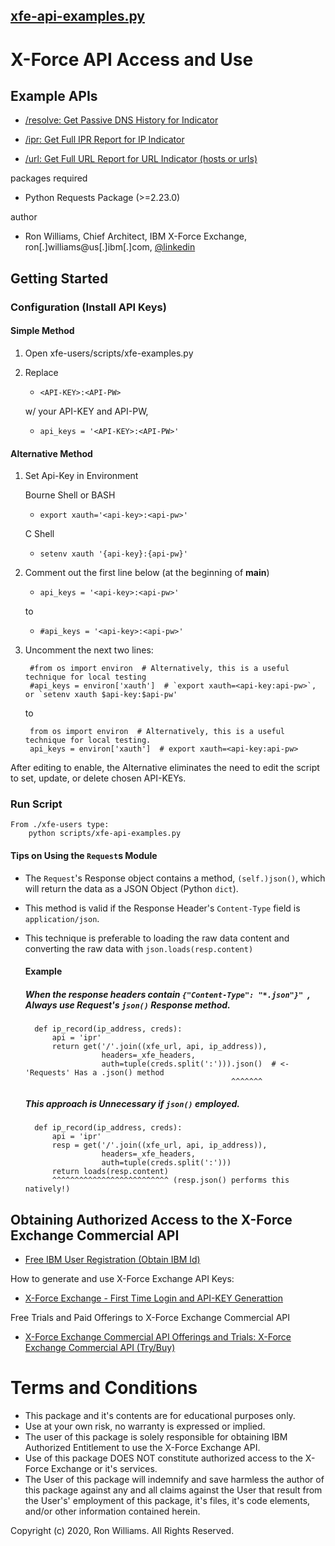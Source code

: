 [xfe-api-examples.py](https://github.com/beckerwilliams/xfe-users)
---------------------
X-Force API Access and Use
===================================================

Example APIs
-------------------------------------
- [/resolve:  Get Passive DNS History for Indicator](https://api.xforce.ibmcloud.com/doc/#!/DNS/get_resolve_input)

- [/ipr:      Get Full IPR Report for IP Indicator](https://api.xforce.ibmcloud.com/doc/#!/IP_Reputation/get_ipr_ip)

- [/url:      Get Full URL Report for URL Indicator (hosts or urls)](https://github.com/beckerwilliams/xfe-users)

packages required

- Python Requests Package (>=2.23.0)

author

- Ron Williams, Chief Architect, IBM X-Force Exchange,
ron[.]williams@us[.]ibm[.]com, 
[@linkedin](https://www.linkedin.com/in/rbwilliams)

Getting Started
---------------

### Configuration (Install API Keys)

#### Simple Method

1. Open xfe-users/scripts/xfe-examples.py
2. Replace 
    - `<API-KEY>:<API-PW>`
    
    w/ your API-KEY and API-PW, 
    
    - `api_keys = '<API-KEY>:<API-PW>'`
       
#### Alternative Method
    
1. Set Api-Key in Environment

    Bourne Shell or BASH
    - `export xauth='<api-key>:<api-pw>'`
    
    C Shell
    - `setenv xauth '{api-key}:{api-pw}'`
   
2. Comment out the first line below (at the beginning of __main__)

    - `api_keys = '<api-key>:<api-pw>'` 
    
    to    
     
    - `#api_keys = '<api-key>:<api-pw>'`

3. Uncomment the next two lines:
    
        #from os import environ  # Alternatively, this is a useful technique for local testing
        #api_keys = environ['xauth']  # `export xauth=<api-key:api-pw>`, or `setenv xauth $api-key:$api-pw'
    
    to
    
        from os import environ  # Alternatively, this is a useful technique for local testing.
        api_keys = environ['xauth']  # export xauth=<api-key:api-pw> 

        
After editing to enable, the Alternative eliminates the need to edit the script to set, update, or delete chosen API-KEYs.

### Run Script
    From ./xfe-users type:
        python scripts/xfe-api-examples.py
            
#### Tips on Using the `Request`s Module

- The `Request`'s Response object contains a method, `(self.)json()`, which will return the data as a JSON Object
(Python `dict`). 

- This method is valid if the Response Header's `Content-Type` field is `application/json`.

- This technique is preferable to loading the raw data content and converting the raw data with `json.loads(resp.content)`

    #### Example

    ##### When the response headers contain `{"Content-Type": "*.json"}" `,  Always use Request's `json()` Response method.
        
        def ip_record(ip_address, creds):
            api = 'ipr'
            return get('/'.join((xfe_url, api, ip_address)),
                       headers=_xfe_headers,
                       auth=tuple(creds.split(':'))).json()  # <- 'Requests' Has a .json() method
                                                    ^^^^^^^

    ##### This approach is Unnecessary if `json()` employed.
    
        def ip_record(ip_address, creds):
            api = 'ipr'
            resp = get('/'.join((xfe_url, api, ip_address)),
                       headers=_xfe_headers,
                       auth=tuple(creds.split(':')))
            return loads(resp.content)
            ^^^^^^^^^^^^^^^^^^^^^^^^^^ (resp.json() performs this natively!)                      

Obtaining Authorized Access to the X-Force Exchange Commercial API
------------------------------------------------------------------
- [Free IBM User Registration (Obtain IBM Id)](https://www.ibm.com/account/reg/us-en/signup?formid=urx-30243)
    
How to generate and use X-Force Exchange API Keys:
  - [X-Force Exchange - First Time Login and API-KEY Generattion](https://www.youtube.com/watch?v=3ZtYl4t5asc)
    
Free Trials and Paid Offerings to X-Force Exchange Commercial API    
  - [X-Force Exchange Commercial API Offerings and Trials: X-Force Exchange Commercial API (Try/Buy)](https://www.ibm.com/products/ibm-xforce-exchange/editions)

Terms and Conditions
====================

- This package and it's contents are for educational purposes only. 
- Use at your own risk, no warranty is expressed or implied.
- The user of this package is solely responsible for obtaining IBM Authorized Entitlement to use the X-Force Exchange API. 
- Use of this package DOES NOT constitute authorized access to the X-Force Exchange or it's services.
- The User of this package will indemnify and save harmless the author of this package against any and all claims 
  against the User that result from the User's' employment of this package, it's files, it's code elements, and/or other 
  information contained herein.

Copyright (c) 2020, Ron Williams. All Rights Reserved.

